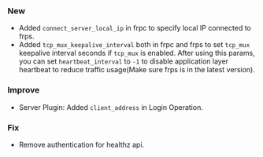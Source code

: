 ### New

* Added `connect_server_local_ip` in frpc to specify local IP connected to frps.
* Added `tcp_mux_keepalive_interval` both in frpc and frps to set `tcp_mux` keepalive interval seconds if `tcp_mux` is enabled. After using this params, you can set `heartbeat_interval` to `-1` to disable application layer heartbeat to reduce traffic usage(Make sure frps is in the latest version).

### Improve

* Server Plugin: Added `client_address` in Login Operation.

### Fix

* Remove authentication for healthz api.
